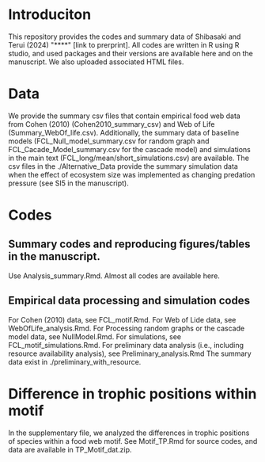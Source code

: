 # Introduciton
This repository provides the codes and summary data of Shibasaki and Terui (2024) "****" [link to prerprint].
All codes are written in R using R studio, and used packages and their versions are available here and on the manuscript.
We also uploaded associated HTML files.

# Data
We provide the summary csv files that contain empirical food web data from Cohen (2010) (Cohen2010_summary_csv) and Web of Life (Summary_WebOf_life.csv).
Additionally, the summary data of baseline models (FCL_Null_model_summary.csv for random graph and FCL_Cacade_Model_summary.csv for the cascade model) and simulations in the main text (FCL_long/mean/short_simulations.csv) are available. The csv files in the ./Alternative_Data provide the summary simulation data when the effect of ecosystem size was implemented as changing predation pressure (see SI5 in the manuscript).

# Codes
## Summary codes and reproducing figures/tables in the manuscript.
Use Analysis_summary.Rmd. Almost all codes are available here.

## Empirical data processing and simulation codes
For Cohen (2010) data, see FCL_motif.Rmd.
For Web of Lide data, see WebOfLife_analysis.Rmd.
For Processing random graphs or the cascade model data, see NullModel.Rmd.
For simulations, see FCL_motif_simulations.Rmd.
For preliminary data analysis (i.e., including resource availability analysis), see Preliminary_analysis.Rmd The summary data exist in ./preliminary_with_resource.

# Difference in trophic positions within motif
In the supplementary file, we analyzed the differences in trophic positions of species within a food web motif.
See Motif_TP.Rmd for source codes, and data are available in TP_Motif_dat.zip.
